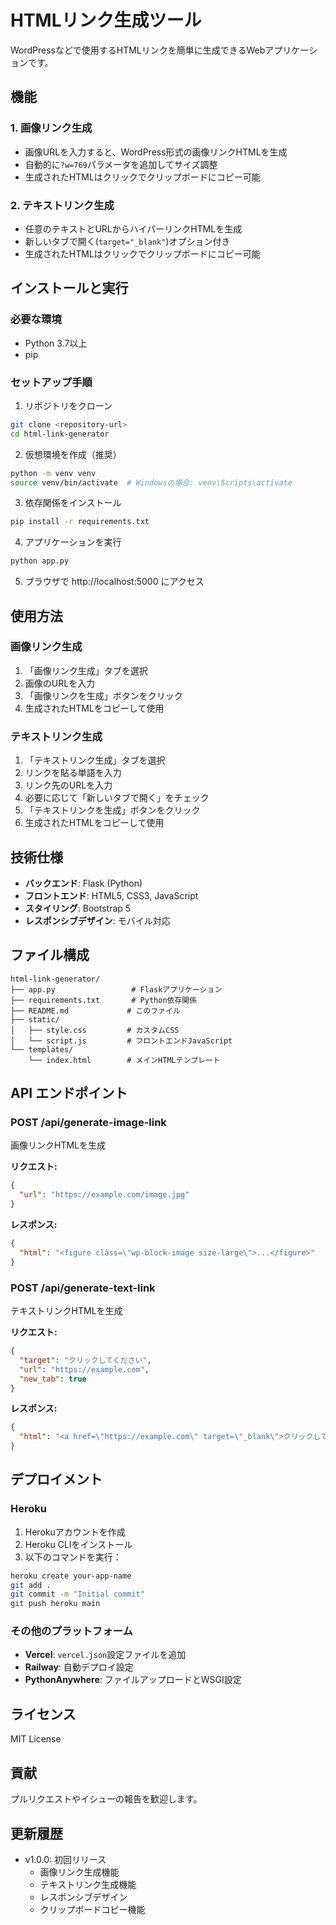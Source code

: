 # HTMLリンク生成ツール

WordPressなどで使用するHTMLリンクを簡単に生成できるWebアプリケーションです。

## 機能

### 1. 画像リンク生成
- 画像URLを入力すると、WordPress形式の画像リンクHTMLを生成
- 自動的に`?w=769`パラメータを追加してサイズ調整
- 生成されたHTMLはクリックでクリップボードにコピー可能

### 2. テキストリンク生成
- 任意のテキストとURLからハイパーリンクHTMLを生成
- 新しいタブで開く(`target="_blank"`)オプション付き
- 生成されたHTMLはクリックでクリップボードにコピー可能

## インストールと実行

### 必要な環境
- Python 3.7以上
- pip

### セットアップ手順

1. リポジトリをクローン
```bash
git clone <repository-url>
cd html-link-generator
```

2. 仮想環境を作成（推奨）
```bash
python -m venv venv
source venv/bin/activate  # Windowsの場合: venv\Scripts\activate
```

3. 依存関係をインストール
```bash
pip install -r requirements.txt
```

4. アプリケーションを実行
```bash
python app.py
```

5. ブラウザで http://localhost:5000 にアクセス

## 使用方法

### 画像リンク生成
1. 「画像リンク生成」タブを選択
2. 画像のURLを入力
3. 「画像リンクを生成」ボタンをクリック
4. 生成されたHTMLをコピーして使用

### テキストリンク生成
1. 「テキストリンク生成」タブを選択
2. リンクを貼る単語を入力
3. リンク先のURLを入力
4. 必要に応じて「新しいタブで開く」をチェック
5. 「テキストリンクを生成」ボタンをクリック
6. 生成されたHTMLをコピーして使用

## 技術仕様

- **バックエンド**: Flask (Python)
- **フロントエンド**: HTML5, CSS3, JavaScript
- **スタイリング**: Bootstrap 5
- **レスポンシブデザイン**: モバイル対応

## ファイル構成

```
html-link-generator/
├── app.py                 # Flaskアプリケーション
├── requirements.txt       # Python依存関係
├── README.md             # このファイル
├── static/
│   ├── style.css         # カスタムCSS
│   └── script.js         # フロントエンドJavaScript
└── templates/
    └── index.html        # メインHTMLテンプレート
```

## API エンドポイント

### POST /api/generate-image-link
画像リンクHTMLを生成

**リクエスト:**
```json
{
  "url": "https://example.com/image.jpg"
}
```

**レスポンス:**
```json
{
  "html": "<figure class=\"wp-block-image size-large\">...</figure>"
}
```

### POST /api/generate-text-link
テキストリンクHTMLを生成

**リクエスト:**
```json
{
  "target": "クリックしてください",
  "url": "https://example.com",
  "new_tab": true
}
```

**レスポンス:**
```json
{
  "html": "<a href=\"https://example.com\" target=\"_blank\">クリックしてください</a>"
}
```

## デプロイメント

### Heroku
1. Herokuアカウントを作成
2. Heroku CLIをインストール
3. 以下のコマンドを実行：

```bash
heroku create your-app-name
git add .
git commit -m "Initial commit"
git push heroku main
```

### その他のプラットフォーム
- **Vercel**: `vercel.json`設定ファイルを追加
- **Railway**: 自動デプロイ設定
- **PythonAnywhere**: ファイルアップロードとWSGI設定

## ライセンス

MIT License

## 貢献

プルリクエストやイシューの報告を歓迎します。

## 更新履歴

- v1.0.0: 初回リリース
  - 画像リンク生成機能
  - テキストリンク生成機能
  - レスポンシブデザイン
  - クリップボードコピー機能
